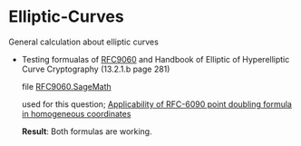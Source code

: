 # Elliptic-Curves
General calculation about elliptic curves

- Testing formualas of [RFC9060](https://tools.ietf.org/html/rfc6090) and Handbook of Elliptic of Hyperelliptic Curve Cryptography (13.2.1.b page 281)

  file [RFC9060.SageMath](https://github.com/kelalaka153/Elliptic-Curves/blob/main/RFC9060.SageMath)
  
  used for this question; [Applicability of RFC-6090 point doubling formula in homogeneous coordinates](https://crypto.stackexchange.com/q/98531/18298)
  
  **Result**: Both formulas are working.
